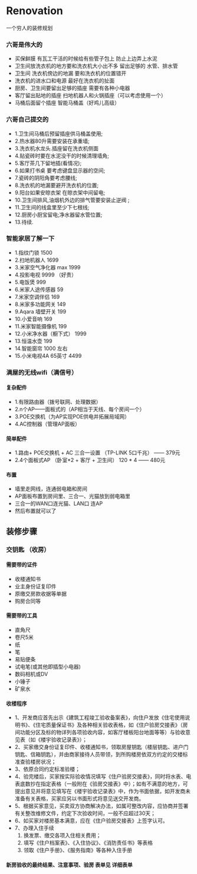 # Renovation
一个穷人的装修规划

### 六哥是伟大的
- 买保鲜膜 有瓦工干活的时候给有些管子包上 防止上边弄上水泥
- 卫生间放洗衣机的地方要和洗衣机大小出不多 留出足够的 水管、排水管
- 卫生间 洗衣机傍边的地漏 要和洗衣机的位置错开
- 洗衣机的进水口和电源 最好在洗衣机的扯面
- 厨房、卫生间要留出足够的插座 需要有各种小电器
- 客厅留出贴地的插座 扫地机器人和火锅插座（可以考虑使用一个）
- 马桶后面留个插座 智能马桶盖（好鸡儿高级）

### 六哥自己提交的
- 1.卫生间马桶后预留插座供马桶盖使用;
- 2.热水器80升需要安装在承重墙;
- 3.洗衣机水龙头.插座留在洗衣机侧面
- 4.贴瓷砖时要在水泥没干的时候清理墙角;
- 5.客厅茶几下留地插(看情况);
- 6.如果打书桌 要考虑键盘显示器的空间;
- 7.瓷砖的阴阳角要考虑腰线;
- 8.洗衣机的地漏要避开洗衣机的位置;
- 9.阳台如果安晾衣架 在晾衣架中间留电;
- 10.卫生间排风,油烟机外边的排气管要安装止逆阀 ;
- 11.卫生间的线盒里至少下七根线;
- 12.厨房小厨宝留电;净水器留水管位置;
- 13.待续.

### 智能家居了解一下
- 1.指纹门锁  1500
- 2.扫地机器人  1699
- 3.米家空气净化器 max 1999
- 4.投影电视 9999 （好贵）
- 5.电饭煲 999
- 6.米家人途传感器 59
- 7.米家空调伴侣  169
- 8.米家多功能网关  149
- 9.Aqara 墙壁开关  199
- 10.小爱音响 169
- 11.米家智能摄像机 199
- 12.小米净水器（橱下式） 1999
- 13.恒温水壶 199
- 14.智能窗帘 1000 左右
- 15.小米电视4A 65英寸  4499


### 满屋的无线wifi（满信号）

#### 复杂配件

- 1.有限路由器（拨号联网、处理数据）
- 2.n个AP——面板式的（AP相当于天线、每个房间一个）
- 3.POE交换机（为AP实现POE供电并拓展局域网）
- 4.AC控制器（管理AP面板）

#### 简单配件

- 1.路由+ POE交换机 + AC 三合一设置  （TP-LINK 5口千兆） —— 379元  
- 2.4个面板式AP  （卧室*2 + 客厅 + 卫生间）  120 * 4   —— 480元

#### 布置

- 墙里走网线，连通弱电箱和房间
- AP面板布置到房间里、三合一、光猫放到弱电箱里
- 三合一的WAN口连光猫、LAN口 连AP
- 然后布置就可以了


## 装修步骤

### 交钥匙 （收房）

#### 需要带的证件

- 收楼通知书
- 业主身份证复印件
- 原缴交房款收据等单据
- 购房合同等

#### 需要带的工具

- 直角尺
- 卷尺5米
- 纸
- 笔
- 易贴便条
- 试电笔(或其他即插型小电器)
- 数码相机或DV
- 小锤子
- 矿泉水

#### 收楼程序
- 1、开发商应首先出示《建筑工程竣工验收备案表》，向住户发放《住宅使用说明书》、《住宅质量保证书》及各种相关验收表格，如《住户验房交接表》（房间功能分区及标的物详列各项验收内容，如客厅楼板阳台地面等等）与验收意见表（如《楼宇验收记录表》）；
- 2、买家缴交身份证复印件、收楼通知书，领取房屋钥匙（楼层钥匙、进户门钥匙、信箱钥匙），并由商家接待人员带领，到所购楼房依双方约定的交楼标准查验楼房状况；
- 3、依原合同约定标准验楼；
- 4、验完楼后，买家按实际验收情况填写《住户验房交接表》，同时将水表、电表底数抄在指定表格（一般附在《验房交接表》中）；如有不满意的地方，可提出意见并将意见填写在《楼宇验收记录表》中，作为书面依据，如开发商未准备有关表格，买家应另以书面形式将意见送交开发商。 
- 5、根据买家意见，买卖双方协商解决办法，如属可整改内容，应协商并签署有关整改维修文件，约定下次验收时间，一般不应超过30天； 
- 6、如买家对楼房基本满意，应在《住户验房交接表》上签字认可。 
- 7、办理入住手续
  1. 换发票、缴交各项入住相关费用；
  2. 填写《住户档案表》、《入住协议》、《消防责任书》等表格
  3. 领取《住户手册》、《服务指南》等各种入住手册

#### 新房验收的最终结果、注意事项、验房 表单见 详细表单





  
